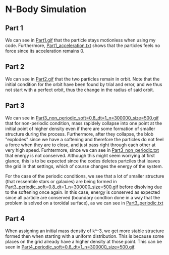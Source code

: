 N-Body Simulation
=================

Part 1
------
We can see in [Part1.gif](https://github.com/antoinebelley/Phys512_assignments/blob/master/Final_Project/Part1.gif) that the particle stays motionless when using my code. Furthermore, [Part1_acceleration.txt](https://github.com/antoinebelley/Phys512_assignments/blob/master/Final_Project/Part1_acceleration.txt) shows that the particles feels no force since its acceleration remains 0.

Part 2
------
We can see in [Part2.gif](https://github.com/antoinebelley/Phys512_assignments/blob/master/Final_Project/Part2.gif) that the two particles remain in orbit. Note
that the initial condition for the orbit have been found by trial and error, and we thus not start with a perfect orbit, thus the change in the radius of said orbit.


Part 3
------

We can see in [Part3_non_periodic_soft=0.8_dt=1_n=300000_size=500.gif](https://github.com/antoinebelley/Phys512_assignments/blob/master/Final_Project/Part3_non_periodic_soft=0.8_dt=1_n=300000_size=500.gif) that for non-periodic condition, mass rapidely collapse into one point at the initial point of higher density 
even if there are some formation of smaller structure during the process. Furthermore, after they collapse, the blob "explodes" since we have a softening and
therefore the particles do not feel a force when they are to close, and just pass right through each other at very high speed. Furhtermore, since we can see in 
[Part3_non_periodic.txt](https://github.com/antoinebelley/Phys512_assignments/blob/master/Final_Project/Part3_non_periodic.txt) that energy is not conserved. Although this
might seem worrying at first glance, this is to be expected since the codes deletes partciles that leaves the grid in that settings, which of course changes the energy
of the system.

For the case of the periodic conditions, we see that a lot of smaller structure (that ressemble stars or galaxies) are being formed in [Part3_periodic_soft=0.8_dt=1_n=300000_size=500.gif](https://github.com/antoinebelley/Phys512_assignments/blob/master/Final_Project/Part3_periodic_soft=0.8_dt=1_n=300000_size=500.gif) before disolving
due to the softening once again. In this case, energy is conserved as expected since all particle are conserved (boundary condtion done in a way that the problem
is solved on a toroïdal surface), as we can see in [Part3_periodic.txt](https://github.com/antoinebelley/Phys512_assignments/blob/master/Final_Project/Part3_periodic.txt) 


Part 4
------

When assigning an initial mass density of k^-3, we get more stable structure formed then when starting with a uniform distribution. This is because some places
on the grid already have a higher density at those point. This can be seen in [Part4_periodic_soft=0.8_dt=1_n=300000_size=500.gif](https://github.com/antoinebelley/Phys512_assignments/blob/master/Final_Project/Part4_periodic_soft=0.8_dt=1_n=300000_size=500.gif).